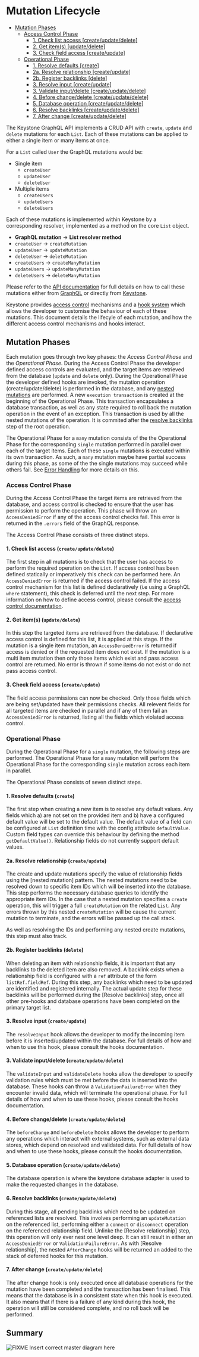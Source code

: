# Mutation Lifecycle

- [Mutation Phases](#mutation-phases)
  - [Access Control Phase](#access-control-phase)
    - [1. Check list access [create/update/delete]](#1-check-list-access-createupdatedelete)
    - [2. Get item(s) [update/delete]](#2-get-items-updatedelete)
    - [3. Check field access [create/update]](#3-check-field-access-createupdate)
  - [Operational Phase](#operational-phase)
    - [1. Resolve defaults [create]](#1-resolve-defaults-create)
    - [2a. Resolve relationship [create/update]](#2a-resolve-relationship-createupdate)
    - [2b. Register backlinks [delete]](#2b-register-backlinks-delete)
    - [3. Resolve input [create/update]](#3-resolve-input-createupdate)
    - [3. Validate input/delete [create/update/delete]](#3-validate-inputdelete-createupdatedelete)
    - [4. Before change/delete [create/update/delete]](#4-before-changedelete-createupdatedelete)
    - [5. Database operation [create/update/delete]](#5-database-operation-createupdatedelete)
    - [6. Resolve backlinks [create/update/delete]](#6-resolve-backlinks-createupdatedelete)
    - [7. After change [create/update/delete]](#7-after-change-createupdatedelete)

The Keystone GraphQL API implements a CRUD API with `create`, `update` and `delete` mutations for each `List`.
Each of these mutations can be applied to either a single item or many items at once.

For a `List` called `User` the GraphQL mutations would be:

- Single item
  - `createUser`
  - `updateUser`
  - `deleteUser`
- Multiple items
  - `createUsers`
  - `updateUsers`
  - `deleteUsers`

Each of these mutations is implemented within Keystone by a corresponding resolver, implemented as a method on the core `List` object.

- **GraphQL mutation** -> **List resolver method**
- `createUser` -> `createMutation`
- `updateUser` -> `updateMutation`
- `deleteUser` -> `deleteMutation`
- `createUsers` -> `createManyMutation`
- `updateUsers` -> `updateManyMutation`
- `deleteUsers` -> `deleteManyMutation`

Please refer to the [API documentation](FIXME) for full details on how to call these mutations either from [GraphQL](FIXME) or directly from [Keystone](FIXME).

Keystone provides [access control](FIXME) mechanisms and a [hook system](FIXME) which allows the developer to customise the behaviour of each of these mutations.
This document details the lifecyle of each mutation, and how the different access control mechanisms and hooks interact.

## Mutation Phases

Each mutation goes through two key phases: the _Access Control Phase_ and the _Operational Phase_.
During the Access Control Phase the developer defined access controls are evaluated, and the target items are retrieved from the database (`update` and `delete` only).
During the Operational Phase the developer defined hooks are invoked, the mutation operation (create/update/delete) is performed in the database, and any [nested mutations](FIXME) are performed.
A new `execution transaction` is created at the beginning of the Operational Phase.
This transaction encapsulates a database transaction, as well as any state required to roll back the mutation operation in the event of an exception.
This transaction is used by all the nested mutations of the operation.
It is commited after the [resolve backlinks](#6-resolve-backlinks-createupdatedelete) step of the root operation.

The Operational Phase for a `many` mutation consists of the the Operational Phase for the corresponding `single` mutation performed in parallel over each of the target items.
Each of these `single` mutations is executed within its own transaction.
As such, a `many` mutation maybe have partial success during this phase, as some of the the single mutations may succeed while others fail.
See [Error Handling](FIXME) for more details on this.

### Access Control Phase

During the Access Control Phase the target items are retrieved from the database, and access control is checked to ensure that the user has permission to perform the operation.
This phase will throw an `AccessDeniedError` if any of the access control checks fail.
This error is returned in the `.errors` field of the GraphQL response.

The Access Control Phase consists of three distinct steps.

#### 1. Check list access (`create/update/delete`)

The first step in all mutations is to check that the user has access to perform the required operation on the `List`.
If access control has been defined statically or imperatively this check can be performed here.
An `AccessDeniedError` is returned if the access control failed.
If the access control mechanism for this list is defined declaratively (i.e using a GraphQL `where` statement), this check is deferred until the next step.
For more information on how to define access control, please consult the [access control documentation](FIXME).

#### 2. Get item(s) (`update/delete`)

In this step the targeted items are retrieved from the database.
If declarative access control is defined for this list, it is applied at this stage.
If the mutation is a single item mutation, an `AccessDeniedError` is returned if access is denied or if the requested item does not exist.
If the mutation is a multi item mutation then only those items which exist and pass access control are returned.
No error is thrown if some items do not exist or do not pass access control.

#### 3. Check field access (`create/update`)

The field access permissions can now be checked.
Only those fields which are being set/updated have their permissions checks.
All relevent fields for all targeted items are checked in parallel and if any of them fail an `AccessDeniedError` is returned, listing all the fields which violated access control.

### Operational Phase

During the Operational Phase for a `single` mutation, the following steps are performed.
The Operational Phase for a `many` mutation will perform the Operational Phase for the corresponding `single` mutation across each item in parallel.

The Operational Phase consists of seven distinct steps.

#### 1. Resolve defaults (`create`)

The first step when creating a new item is to resolve any default values.
Any fields which a) are not set on the provided item and b) have a configured default value will be set to the default value.
The default value of a field can be configured at `List` definition time with the config attribute `defaultValue`.
Custom field types can override this behaviour by defining the method `getDefaultValue()`.
Relationship fields do not currently support default values.

#### 2a. Resolve relationship (`create/update`)

The create and update mutations specify the value of relationship fields using the [nested mutation] pattern.
The nested mutations need to be resolved down to specific item IDs which will be inserted into the database.
This step performs the necessary database queries to identify the appropriate item IDs.
In the case that a nested mutation specifies a `create` operation, this will trigger a full `createMutation` on the related `List`.
Any errors thrown by this nested `createMutation` will be cause the current mutation to terminate, and the errors will be passed up the call stack.

As well as resolving the IDs and performing any nested create mutations, this step must also track.

#### 2b. Register backlinks (`delete`)

When deleting an item with relationship fields, it is important that any backlinks to the deleted item are also removed.
A backlink exists when a relationship field is configured with a `ref` attribute of the form `listRef.fieldRef`.
During this step, any backlinks which need to be updated are identified and registered internally.
The actual update step for these backlinks will be performed during the [Resolve backlinks] step, once all other pre-hooks and database operations have been completed on the primary target list.

#### 3. Resolve input (`create/update`)

The `resolveInput` hook allows the developer to modify the incoming item before it is inserted/updated within the database.
For full details of how and when to use this hook, please consult the hooks documentation.

#### 3. Validate input/delete (`create/update/delete`)

The `validateInput` and `validateDelete` hooks allow the developer to specify validation rules which must be met before the data is inserted into the database.
These hooks can throw a `ValidationFailureError` when they encounter invalid data, which will terminate the operational phase.
For full details of how and when to use these hooks, please consult the hooks documentation.

#### 4. Before change/delete (`create/update/delete`)

The `beforeChange` and `beforeDelete` hooks allows the developer to perform any operations which interact with external systems, such as external data stores, which depend on resolved and validated data.
For full details of how and when to use these hooks, please consult the hooks documentation.

#### 5. Database operation (`create/update/delete`)

The database operation is where the keystone database adapter is used to make the requested changes in the database.

#### 6. Resolve backlinks (`create/update/delete`)

During this stage, all pending backlinks which need to be updated on referenced lists are resolved.
This involves performing an `updateMutation` on the referenced list, performing either a `connect` or `disconnect` operation on the referenced relationship field.
Unlinke the [Resolve relationship] step, this operation will only ever nest one level deep.
It can still result in either an `AccessDeniedError` or `ValidationFailureError`.
As with [Resolve relationship], the nested `AfterChange` hooks will be returned an added to the stack of deferred hooks for this mutation.

#### 7. After change (`create/update/delete`)

The after change hook is only executed once all database operations for the mutation have been completed and the transaction has been finalised.
This means that the database is in a consistent state when this hook is executed.
It also means that if there is a failure of any kind during this hook, the operation will still be considered complete, and no roll back will be performed.

## Summary

![FIXME Insert correct master diagram here](./MutationLifecycleMasterDiagram.svg)
